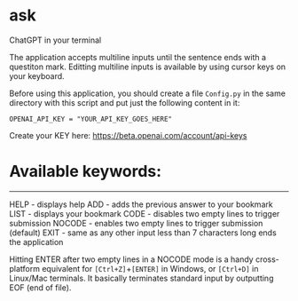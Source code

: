 # ask
ChatGPT in your terminal

The application accepts multiline inputs until the sentence ends with a questiton mark.
Editting multiline inputs is available by using cursor keys on your keyboard.

Before using this application, you should create a file `Config.py` in the same directory with
this script and put just the following content in it:

```
OPENAI_API_KEY = "YOUR_API_KEY_GOES_HERE"
```

Create your KEY here: https://beta.openai.com/account/api-keys

# Available keywords:
---
HELP   - displays help
ADD    - adds the previous answer to your bookmark
LIST   - displays your bookmark
CODE   - disables two empty lines to trigger submission
NOCODE - enables two empty lines to trigger submission (default)
EXIT   - same as any other input less than 7 characters long ends the application

Hitting ENTER after two empty lines in a NOCODE mode is a handy cross-platform equivalent 
for `[Ctrl+Z]`+`[ENTER]` in Windows, or `[Ctrl+D]` in Linux/Mac terminals. It basically 
terminates standard input by outputting EOF (end of file).

